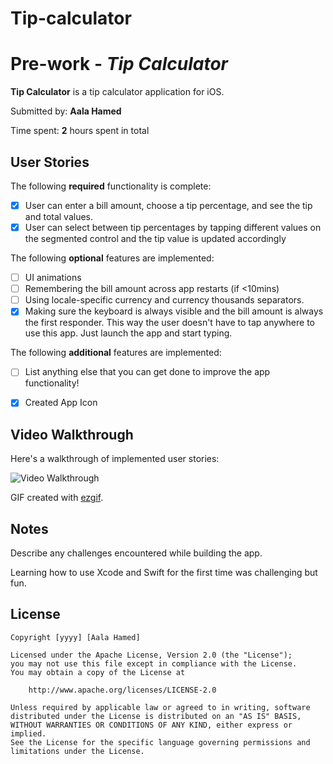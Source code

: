 # Tip-calculator
# Pre-work - *Tip Calculator*

**Tip Calculator** is a tip calculator application for iOS.

Submitted by: **Aala Hamed**

Time spent: **2** hours spent in total

## User Stories

The following **required** functionality is complete:

* [x] User can enter a bill amount, choose a tip percentage, and see the tip and total values.
* [x] User can select between tip percentages by tapping different values on the segmented control and the tip value is updated accordingly

The following **optional** features are implemented:

* [ ] UI animations
* [ ] Remembering the bill amount across app restarts (if <10mins)
* [ ] Using locale-specific currency and currency thousands separators.
* [x] Making sure the keyboard is always visible and the bill amount is always the first responder. This way the user doesn't have to tap anywhere to use this app. Just launch the app and start typing.

The following **additional** features are implemented:

- [ ] List anything else that you can get done to improve the app functionality!
* [x] Created App Icon

## Video Walkthrough

Here's a walkthrough of implemented user stories:

<img src='https://i.imgur.com/zauFXa6.gif' title='Video Walkthrough' width='' alt='Video Walkthrough' />

GIF created with [ezgif](https://ezgif.com/video-to-gif).

## Notes

Describe any challenges encountered while building the app.

Learning how to use Xcode and Swift for the first time was challenging but fun. 

## License

    Copyright [yyyy] [Aala Hamed]

    Licensed under the Apache License, Version 2.0 (the "License");
    you may not use this file except in compliance with the License.
    You may obtain a copy of the License at

        http://www.apache.org/licenses/LICENSE-2.0

    Unless required by applicable law or agreed to in writing, software
    distributed under the License is distributed on an "AS IS" BASIS,
    WITHOUT WARRANTIES OR CONDITIONS OF ANY KIND, either express or implied.
    See the License for the specific language governing permissions and
    limitations under the License.
